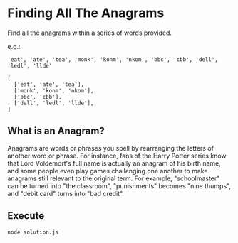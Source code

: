 # Finding All The Anagrams

Find all the anagrams within a series of words provided.

e.g.:

```console
'eat', 'ate', 'tea', 'monk', 'konm', 'nkom', 'bbc', 'cbb', 'dell', 'ledl', 'llde'
```

```console
[
  ['eat', 'ate', 'tea'],
  ['monk', 'konm', 'nkom'],
  ['bbc', 'cbb'],
  ['dell', 'ledl', 'llde'],
]
```

## What is an Anagram?

Anagrams are words or phrases you spell by rearranging the letters of another word or phrase. For instance, fans of the Harry Potter series know that Lord Voldemort's full name is actually an anagram of his birth name, and some people even play games challenging one another to make anagrams still relevant to the original term. For example, "schoolmaster" can be turned into "the classroom", "punishments" becomes "nine thumps", and "debit card" turns into "bad credit".

## Execute

```bash
node solution.js
```
